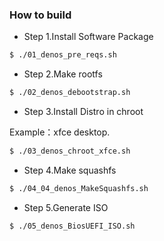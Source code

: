 
### How to build

- Step 1.Install Software Package

```bash
$ ./01_denos_pre_reqs.sh
```

- Step 2.Make rootfs

```bash
$ ./02_denos_debootstrap.sh
```

- Step 3.Install Distro in chroot

Example：xfce desktop.

```bash
$ ./03_denos_chroot_xfce.sh
```

- Step 4.Make squashfs

```bash
$ ./04_04_denos_MakeSquashfs.sh
```

- Step 5.Generate ISO

```bash
$ ./05_denos_BiosUEFI_ISO.sh
```
